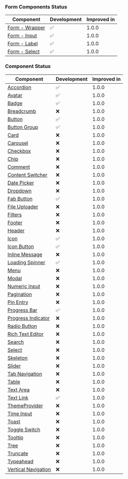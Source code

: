 ### Form Components Status

| Component                                                       | Development | Improved in |
| --------------------------------------------------------------- | ----------- | ----------- |
| [Form - Wrapper](/docs/components-forms-form-wrapper--overview) | ✅          | 1.0.0       |
| [Form - Input](/docs/components-forms-input--overview)          | ✅          | 1.0.0       |
| [Form - Label](/docs/components-forms-label--overview)          | ✅          | 1.0.0       |
| [Form - Select](/docs/components-forms-select--overview)        | ✅          | 1.0.0       |

### Component Status

| Component                                                             | Development | Improved in |
| --------------------------------------------------------------------- | ----------- | ----------- |
| [Accordion](/docs/components-accordion--overview)                     | ✅          | 1.0.0       |
| [Avatar](/docs/components-avatar--overview)                           | ✅          | 1.0.0       |
| [Badge](/docs/components-badge--overview)                             | ✅          | 1.0.0       |
| [Breadcrumb](/docs/components-breadcrumb--overview)                   | ❌          | 1.0.0       |
| [Button](/docs/components-button-button--overview)                    | ✅          | 1.0.0       |
| [Button Group](/docs/components-button-button-group--overview)        | ✅          | 1.0.0       |
| [Card](/docs/components-card--overview)                               | ❌          | 1.0.0       |
| [Carousel](/docs/components-carousel--overview)                       | ❌          | 1.0.0       |
| [Checkbox](/docs/components-checkbox--overview)                       | ❌          | 1.0.0       |
| [Chip](/docs/components-chip--overview)                               | ❌          | 1.0.0       |
| [Comment](/docs/components-comment--overview)                         | ❌          | 1.0.0       |
| [Content Switcher](/docs/components-content-switcher--overview)       | ❌          | 1.0.0       |
| [Date Picker](/docs/components-date-picker--overview)                 | ❌          | 1.0.0       |
| [Dropdown](/docs/components-dropdown--overview)                       | ❌          | 1.0.0       |
| [Fab Button](/docs/components-button-fab-button--overview)            | ✅          | 1.0.0       |
| [File Uploader](/docs/components-file-uploader--overview)             | ❌          | 1.0.0       |
| [Filters](/docs/components-filters--overview)                         | ❌          | 1.0.0       |
| [Footer](/docs/components-footer--overview)                           | ❌          | 1.0.0       |
| [Header](/docs/components-header--overview)                           | ❌          | 1.0.0       |
| [Icon](/docs/components-icon--overview)                               | ✅          | 1.0.0       |
| [Icon Button](/docs/components-button-icon-button--overview)          | ✅          | 1.0.0       |
| [Inline Message](/docs/components-inline-message--overview)           | ❌          | 1.0.0       |
| [Loading Spinner](/docs/components-loading-spinner--overview)         | ✅          | 1.0.0       |
| [Menu](/docs/components-menu--overview)                               | ❌          | 1.0.0       |
| [Modal](/docs/components-modal--overview)                             | ❌          | 1.0.0       |
| [Numeric Input](/docs/components-numeric-input--overview)             | ❌          | 1.0.0       |
| [Pagination](/docs/components-pagination--overview)                   | ❌          | 1.0.0       |
| [Pin Entry](/docs/components-pin-entry--overview)                     | ❌          | 1.0.0       |
| [Progress Bar](/docs/components-progress-bar--overview)               | ✅          | 1.0.0       |
| [Progress Indicator](/docs/components-progress-indicator--overview)   | ❌          | 1.0.0       |
| [Radio Button](/docs/components-radio-button--overview)               | ❌          | 1.0.0       |
| [Rich Text Editor ](/docs/components-rich-text-editor--overview)      | ❌          | 1.0.0       |
| [Search](/docs/components-search--overview)                           | ❌          | 1.0.0       |
| [Select](/docs/components-select--overview)                           | ❌          | 1.0.0       |
| [Skeleton](/docs/components-skeleton--overview)                       | ❌          | 1.0.0       |
| [Slider](/docs/components-slider--overview)                           | ❌          | 1.0.0       |
| [Tab Navigation](/docs/components-tab-navigation--overview)           | ❌          | 1.0.0       |
| [Table](/docs/components-table--overview)                             | ❌          | 1.0.0       |
| [Text Area](/docs/components-text-area--overview)                     | ❌          | 1.0.0       |
| [Text Link](/docs/components-text-link--overview)                     | ✅          | 1.0.0       |
| [ThemeProvider](/docs/components-theme-provider--overview)            | ❌          | 1.0.0       |
| [Time Input](/docs/components-time-input--overview)                   | ❌          | 1.0.0       |
| [Toast](/docs/components-toast--overview)                             | ❌          | 1.0.0       |
| [Toggle Switch](/docs/components-toggle-switch--overview)             | ❌          | 1.0.0       |
| [Tooltip](/docs/components-tooltip--overview)                         | ❌          | 1.0.0       |
| [Tree](/docs/components-tree--overview)                               | ❌          | 1.0.0       |
| [Truncate](/docs/components-truncate--overview)                       | ❌          | 1.0.0       |
| [Typeahead](/docs/components-typeahead--overview)                     | ❌          | 1.0.0       |
| [Vertical Navigation](/docs/components-vertical-navigation--overview) | ❌          | 1.0.0       |
